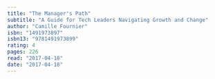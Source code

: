 ```yaml
---
title: "The Manager's Path"
subtitle: "A Guide for Tech Leaders Navigating Growth and Change"
author: "Camille Fournier"
isbn: "1491973897"
isbn13: "9781491973899"
rating: 4
pages: 226
read: "2017-04-18"
date: "2017-04-18"
---
```


